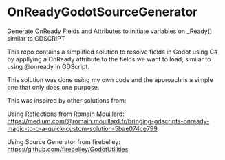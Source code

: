 # OnReadyGodotSourceGenerator
 Generate OnReady Fields and Attributes to initiate variables on _Ready() similar to GDSCRIPT

This repo contains a simplified solution to resolve fields in Godot using C# by appllying a OnReady attribute to the fields we want to load, similar to using @onready in GDScript. 

This solution was done using my own code and the approach is a simple one that only does one purpose.

This was inspired by other solutions from:

Using Reflections from Romain Mouillard: https://medium.com/@romain.mouillard.fr/bringing-gdscripts-onready-magic-to-c-a-quick-custom-solution-5bae074ce799

Using Source Generator from firebelley: https://github.com/firebelley/GodotUtilities
